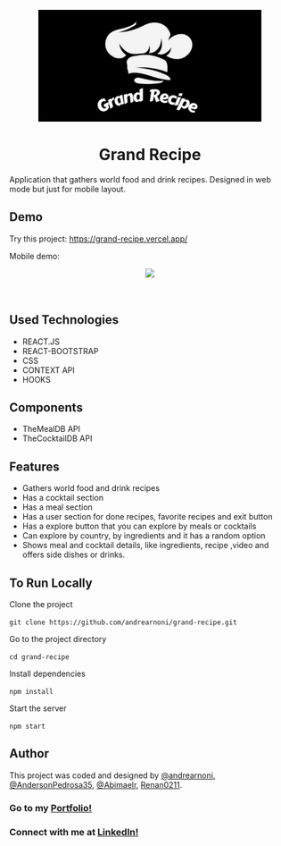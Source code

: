 <p align="center">
  <img src="./src/images/grand.jpg" width="400px">
</p>

<h1 align="center">Grand Recipe</h1>

Application that gathers world food and drink recipes. Designed in web mode but just for mobile layout.

## Demo

Try this project: https://grand-recipe.vercel.app/<br>

Mobile demo: 

<p align="center">
  <img src="./src/videos/gif-mobile-grand.gif">
</p>

<br>

## Used Technologies

* REACT.JS
* REACT-BOOTSTRAP
* CSS
* CONTEXT API
* HOOKS

## Components

* TheMealDB API
* TheCocktailDB API

## Features

* Gathers world food and drink recipes
* Has a cocktail section
* Has a meal section
* Has a user section for done recipes, favorite recipes and exit button
* Has a explore button that you can explore by meals or cocktails
* Can explore by country, by ingredients and it has a random option
* Shows meal and cocktail details, like ingredients, recipe ,video and offers
side dishes or drinks. 

## To Run Locally

Clone the project

`git clone https://github.com/andrearnoni/grand-recipe.git`

Go to the project directory

`cd grand-recipe`

Install dependencies

`npm install`

Start the server

`npm start`

## Author

This project was coded and designed by [@andrearnoni](https://github.com/andrearnoni), [@AndersonPedrosa35](https://github.com/AndersonPedrosa35), [@Abimaelr](https://github.com/Abimaelr), [Renan0211](https://github.com/Renan0211).

### Go to my [Portfolio!](https://andrearnoni.vercel.app/) 
### Connect with me at [LinkedIn!](https://www.linkedin.com/in/andrearnoni/)